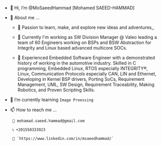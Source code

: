 - 👋 Hi, I’m @MoSaeedHammad [Mohamed SAEED-HAMMAD]
- 👀 About me ...

  - 🧡 Passion to learn, make, and explore new ideas and adventures,,

  - 💼 Currently I'm working as SW Division Manager @ Valeo leading a team of 60 Engineers working on BSPs and BSW Abstraction for Integrity and Linux based advanced multicore SOCs.

  -  💬 Experienced Embedded Software Engineer with a demonstrated history of working in the automotive industry. Skilled in C programming, Embedded Linux, RTOS especially INTEGRITY®, Linux, Communication Protocols especially CAN, LIN and Ethernet, Developing in Kernel BSP drivers, Porting SoCs, Requirement Management, UML, SW Design, Requirement Traceability, Making Robotics, and Proven Scripting Skills.

- 🌱 I’m currently learning `Image Proessing`
- 📫 How to reach me ...

       📧 mohamad.saeed.hammad@gmail.com

       📞 +201550333923

       🔗 `https://www.linkedin.com/in/msaeedhammad/`

<!---
MoSaeedHammad/MoSaeedHammad is a ✨ special ✨ repository because its `README.md` (this file) appears on your GitHub profile.
You can click the Preview link to take a look at your changes.
--->
